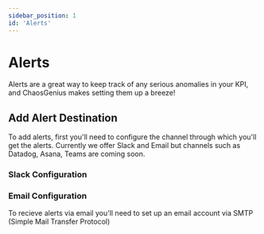 ```yaml
---
sidebar_position: 1
id: 'Alerts'
---
```

# Alerts

Alerts are a great way to keep track of any serious anomalies  in your KPI, and ChaosGenius makes setting them up a breeze!

## Add Alert Destination


To add alerts, first you'll need to configure the channel through which you'll get the alerts. Currently we offer Slack and Email but channels such as Datadog, Asana, Teams are coming soon.

### Slack Configuration


### Email Configuration

To recieve alerts via email you'll need to set up an email account via SMTP (Simple Mail Transfer Protocol)
